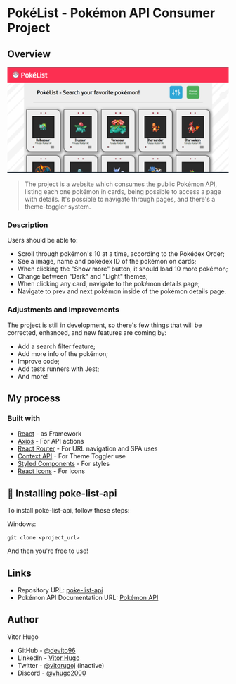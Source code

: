 # PokéList - Pokémon API Consumer Project
## Overview
<img src="image.png" alt="Exemplo imagem">

> The project is a website which consumes the public Pokémon API, listing each one pokémon in cards, being possible to access a page with details. It's possible to navigate through pages, and there's a theme-toggler system.

### Description

Users should be able to:

- Scroll through pokémon's 10 at a time, according to the Pokédex Order;
- See a image, name and pokédex ID of the pokémon on cards;
- When clicking the "Show more" button, it should load 10 more pokémon;
- Change between "Dark" and "Light" themes;
- When clicking any card, navigate to the pokémon details page;
- Navigate to prev and next pokémon inside of the pokémon details page.

### Adjustments and Improvements

The project is still in development, so there's few things that will be corrected, enhanced, and new features are coming by:

- Add a search filter feature;
- Add more info of the pokémon;
- Improve code;
- Add tests runners with Jest;
- And more!

## My process

### Built with

- [React](https://legacy.reactjs.org) - as Framework
- [Axios](https://axios-http.com/ptbr/docs/intro) - For API actions
- [React Router](https://reactrouter.com/en/main) - For URL navigation and SPA uses
- [Context API](https://legacy.reactjs.org/docs/context.html) - For Theme Toggler use
- [Styled Components](https://styled-components.com/) - For styles
- [React Icons](https://react-icons.github.io/react-icons/) - For Icons



## 🚀 Installing poke-list-api

To install poke-list-api, follow these steps:

Windows:

```
git clone <project_url>
```

And then you're free to use!

## Links

- Repository URL: [poke-list-api](https://github.com/devito96/poke-list-api)
- Pokémon API Documentation URL: [Pokémon API](https://pokeapi.co/docs/v2)


## Author
Vitor Hugo

- GitHub - [@devito96](https://github.com/devito96)
- LinkedIn - [Vitor Hugo](https://www.linkedin.com/in/vitor-hugo-ojeda-johann-060410271/)
- Twitter - [@vitorugoj](https://www.twitter.com/vitorugoj) (inactive)
- Discord - [@vhugo2000]()